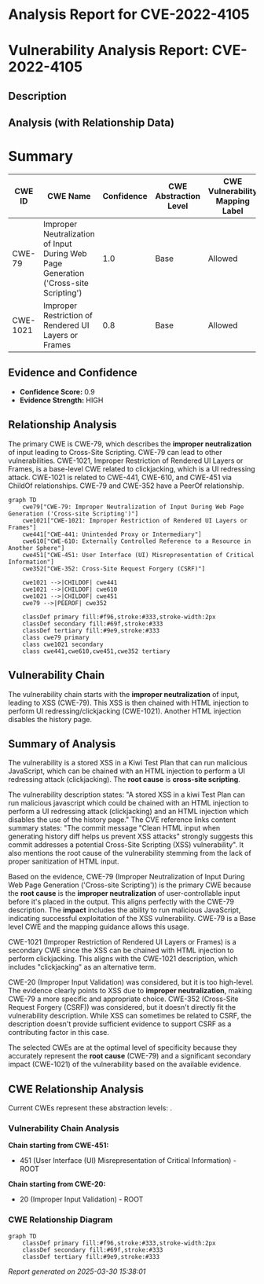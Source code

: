 # Analysis Report for CVE-2022-4105

# Vulnerability Analysis Report: CVE-2022-4105

## Description



## Analysis (with Relationship Data)

# Summary
| CWE ID | CWE Name | Confidence | CWE Abstraction Level | CWE Vulnerability Mapping Label | CWE-Vulnerability Mapping Notes |
|---|---|---|---|---|---|
| CWE-79 | Improper Neutralization of Input During Web Page Generation ('Cross-site Scripting') | 1.0 | Base | Allowed | Primary CWE |
| CWE-1021 | Improper Restriction of Rendered UI Layers or Frames | 0.8 | Base | Allowed | Secondary Candidate |

## Evidence and Confidence

*   **Confidence Score:** 0.9
*   **Evidence Strength:** HIGH

## Relationship Analysis
The primary CWE is CWE-79, which describes the **improper neutralization** of input leading to Cross-Site Scripting. CWE-79 can lead to other vulnerabilities. CWE-1021, Improper Restriction of Rendered UI Layers or Frames, is a base-level CWE related to clickjacking, which is a UI redressing attack. CWE-1021 is related to CWE-441, CWE-610, and CWE-451 via ChildOf relationships. CWE-79 and CWE-352 have a PeerOf relationship.

```mermaid
graph TD
    cwe79["CWE-79: Improper Neutralization of Input During Web Page Generation ('Cross-site Scripting')"]
    cwe1021["CWE-1021: Improper Restriction of Rendered UI Layers or Frames"]
    cwe441["CWE-441: Unintended Proxy or Intermediary"]
    cwe610["CWE-610: Externally Controlled Reference to a Resource in Another Sphere"]
    cwe451["CWE-451: User Interface (UI) Misrepresentation of Critical Information"]
    cwe352["CWE-352: Cross-Site Request Forgery (CSRF)"]

    cwe1021 -->|CHILDOF| cwe441
    cwe1021 -->|CHILDOF| cwe610
    cwe1021 -->|CHILDOF| cwe451
    cwe79 -->|PEEROF| cwe352

    classDef primary fill:#f96,stroke:#333,stroke-width:2px
    classDef secondary fill:#69f,stroke:#333
    classDef tertiary fill:#9e9,stroke:#333
    class cwe79 primary
    class cwe1021 secondary
    class cwe441,cwe610,cwe451,cwe352 tertiary
```

## Vulnerability Chain
The vulnerability chain starts with the **improper neutralization** of input, leading to XSS (CWE-79). This XSS is then chained with HTML injection to perform UI redressing/clickjacking (CWE-1021). Another HTML injection disables the history page.

## Summary of Analysis
The vulnerability is a stored XSS in a Kiwi Test Plan that can run malicious JavaScript, which can be chained with an HTML injection to perform a UI redressing attack (clickjacking). The **root cause** is **cross-site scripting**.

The vulnerability description states: "A stored XSS in a kiwi Test Plan can run malicious javascript which could be chained with an HTML injection to perform a UI redressing attack (clickjacking) and an HTML injection which disables the use of the history page." The CVE reference links content summary states: "The commit message "Clean HTML input when generating history diff helps us prevent XSS attacks" strongly suggests this commit addresses a potential Cross-Site Scripting (XSS) vulnerability". It also mentions the root cause of the vulnerability stemming from the lack of proper sanitization of HTML input.

Based on the evidence, CWE-79 (Improper Neutralization of Input During Web Page Generation ('Cross-site Scripting')) is the primary CWE because the **root cause** is the **improper neutralization** of user-controllable input before it's placed in the output. This aligns perfectly with the CWE-79 description. The **impact** includes the ability to run malicious JavaScript, indicating successful exploitation of the XSS vulnerability. CWE-79 is a Base level CWE and the mapping guidance allows this usage.

CWE-1021 (Improper Restriction of Rendered UI Layers or Frames) is a secondary CWE since the XSS can be chained with HTML injection to perform clickjacking. This aligns with the CWE-1021 description, which includes "clickjacking" as an alternative term.

CWE-20 (Improper Input Validation) was considered, but it is too high-level. The evidence clearly points to XSS due to **improper neutralization**, making CWE-79 a more specific and appropriate choice.
CWE-352 (Cross-Site Request Forgery (CSRF)) was considered, but it doesn't directly fit the vulnerability description. While XSS can sometimes be related to CSRF, the description doesn't provide sufficient evidence to support CSRF as a contributing factor in this case.

The selected CWEs are at the optimal level of specificity because they accurately represent the **root cause** (CWE-79) and a significant secondary impact (CWE-1021) of the vulnerability based on the available evidence.


## CWE Relationship Analysis

Current CWEs represent these abstraction levels: .


### Vulnerability Chain Analysis

**Chain starting from CWE-451:**
- 451 (User Interface (UI) Misrepresentation of Critical Information) - ROOT


**Chain starting from CWE-20:**
- 20 (Improper Input Validation) - ROOT



### CWE Relationship Diagram

```mermaid
graph TD
    classDef primary fill:#f96,stroke:#333,stroke-width:2px
    classDef secondary fill:#69f,stroke:#333
    classDef tertiary fill:#9e9,stroke:#333
```



*Report generated on 2025-03-30 15:38:01*
